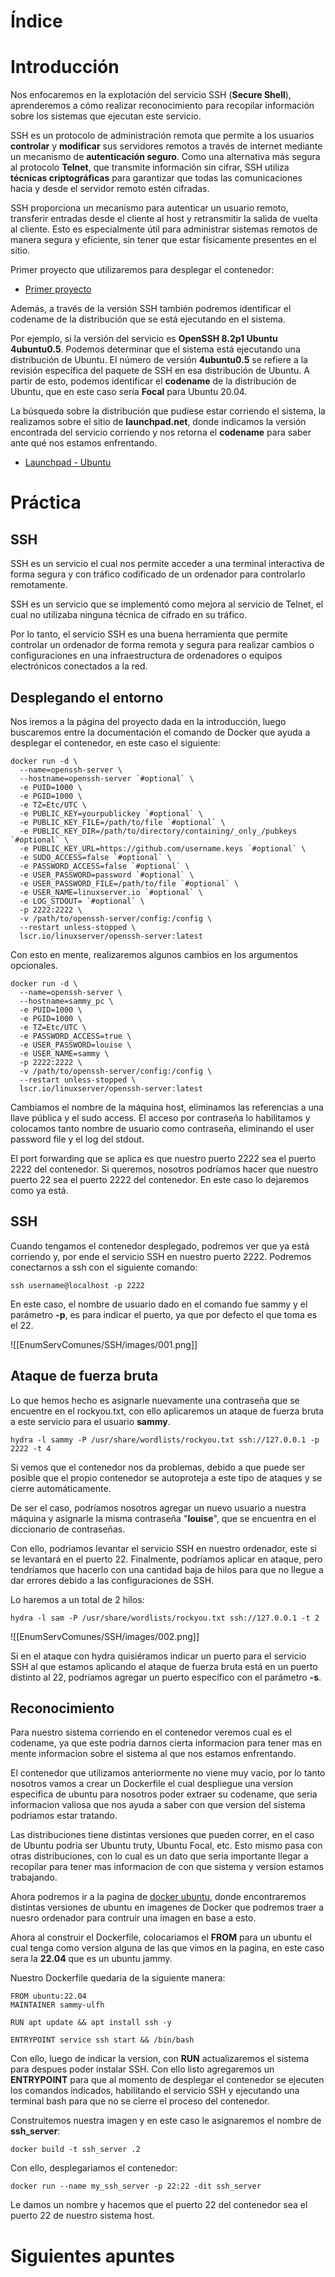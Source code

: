 # Índice

# Introducción

Nos enfocaremos en la explotación del servicio SSH (**Secure Shell**), aprenderemos a cómo realizar reconocimiento para recopilar información sobre los sistemas que ejecutan este servicio. 

SSH es un protocolo de administración remota que permite a los usuarios **controlar** y **modificar** sus servidores remotos a través de internet mediante un mecanismo de **autenticación seguro**. Como una alternativa más segura al protocolo **Telnet**, que transmite información sin cifrar, SSH utiliza **técnicas criptográficas** para garantizar que todas las comunicaciones hacia y desde el servidor remoto estén cifradas.

SSH proporciona un mecanismo para autenticar un usuario remoto, transferir entradas desde el cliente al host y retransmitir la salida de vuelta al cliente. Esto es especialmente útil para administrar sistemas remotos de manera segura y eficiente, sin tener que estar físicamente presentes en el sitio. 

Primer proyecto que utilizaremos para desplegar el contenedor:

- [Primer proyecto](https://hub.docker.com/r/linuxserver/openssh-server)

Además, a través de la versión SSH también podremos identificar el codename de la distribución que se está ejecutando en el sistema. 

Por ejemplo, si la versión del servicio es **OpenSSH 8.2p1 Ubuntu 4ubuntu0.5**. Podemos determinar que el sistema está ejecutando una distribución de Ubuntu. El número de versión **4ubuntu0.5** se refiere a la revisión específica del paquete de SSH en esa distribución de Ubuntu. A partir de esto, podemos identificar el **codename** de la distribución de Ubuntu, que en este caso sería **Focal** para Ubuntu 20.04.

La búsqueda sobre la distribución que pudiese estar corriendo el sistema, la realizamos sobre el sitio de **launchpad.net**, donde indicamos la versión encontrada del servicio corriendo y nos retorna el **codename** para saber ante qué nos estamos enfrentando.

- [Launchpad - Ubuntu](https://launchpad.net/ubuntu)

# Práctica

## SSH

SSH es un servicio el cual nos permite acceder a una terminal interactiva de forma segura y con tráfico codificado de un ordenador para controlarlo remotamente. 

SSH es un servicio que se implementó como mejora al servicio de Telnet, el cual no utilizaba ninguna técnica de cifrado en su tráfico. 

Por lo tanto, el servicio SSH es una buena herramienta que permite controlar un ordenador de forma remota y segura para realizar cambios o configuraciones en una infraestructura de ordenadores o equipos electrónicos conectados a la red.
## Desplegando el entorno

Nos iremos a la página del proyecto dada en la introducción, luego buscaremos entre la documentación el comando de Docker que ayuda a desplegar el contenedor, en este caso el siguiente:

```shell
docker run -d \
  --name=openssh-server \
  --hostname=openssh-server `#optional` \
  -e PUID=1000 \
  -e PGID=1000 \
  -e TZ=Etc/UTC \
  -e PUBLIC_KEY=yourpublickey `#optional` \
  -e PUBLIC_KEY_FILE=/path/to/file `#optional` \
  -e PUBLIC_KEY_DIR=/path/to/directory/containing/_only_/pubkeys `#optional` \
  -e PUBLIC_KEY_URL=https://github.com/username.keys `#optional` \
  -e SUDO_ACCESS=false `#optional` \
  -e PASSWORD_ACCESS=false `#optional` \
  -e USER_PASSWORD=password `#optional` \
  -e USER_PASSWORD_FILE=/path/to/file `#optional` \
  -e USER_NAME=linuxserver.io `#optional` \
  -e LOG_STDOUT= `#optional` \
  -p 2222:2222 \
  -v /path/to/openssh-server/config:/config \
  --restart unless-stopped \
  lscr.io/linuxserver/openssh-server:latest
```

Con esto en mente, realizaremos algunos cambios en los argumentos opcionales.

```shell
docker run -d \
  --name=openssh-server \
  --hostname=sammy_pc \
  -e PUID=1000 \
  -e PGID=1000 \
  -e TZ=Etc/UTC \
  -e PASSWORD_ACCESS=true \
  -e USER_PASSWORD=louise \
  -e USER_NAME=sammy \
  -p 2222:2222 \
  -v /path/to/openssh-server/config:/config \
  --restart unless-stopped \
  lscr.io/linuxserver/openssh-server:latest
```

Cambiamos el nombre de la máquina host, eliminamos las referencias a una llave pública y el sudo access. El acceso por contraseña lo habilitamos y colocamos tanto nombre de usuario como contraseña, eliminando el user password file y el log del stdout. 

El port forwarding que se aplica es que nuestro puerto 2222 sea el puerto 2222 del contenedor. Si queremos, nosotros podríamos hacer que nuestro puerto 22 sea el puerto 2222 del contenedor. En este caso lo dejaremos como ya está.

## SSH

Cuando tengamos el contenedor desplegado, podremos ver que ya está corriendo y, por ende el servicio SSH en nuestro puerto 2222. Podremos conectarnos a ssh con el siguiente comando:

```shell
ssh username@localhost -p 2222
```

En este caso, el nombre de usuario dado en el comando fue sammy y el parámetro **-p**, es para indicar el puerto, ya que por defecto el que toma es el 22.

![[EnumServComunes/SSH/images/001.png]]

## Ataque de fuerza bruta

Lo que hemos hecho es asignarle nuevamente una contraseña que se encuentre en el rockyou.txt, con ello aplicaremos un ataque de fuerza bruta a este servicio para el usuario **sammy**.

```shell
hydra -l sammy -P /usr/share/wordlists/rockyou.txt ssh://127.0.0.1 -p 2222 -t 4
```

Si vemos que el contenedor nos da problemas, debido a que puede ser posible que el propio contenedor se autoproteja a este tipo de ataques y se cierre automáticamente. 

De ser el caso, podríamos nosotros agregar un nuevo usuario a nuestra máquina y asignarle la misma contraseña "**louise**", que se encuentra en el diccionario de contraseñas.

Con ello, podríamos levantar el servicio SSH en nuestro ordenador, este si se levantará en el puerto 22. Finalmente, podríamos aplicar en ataque, pero tendríamos que hacerlo con una cantidad baja de hilos para que no llegue a dar errores debido a las configuraciones de SSH. 

Lo haremos a un total de 2 hilos:

```shell
hydra -l sam -P /usr/share/wordlists/rockyou.txt ssh://127.0.0.1 -t 2
```

![[EnumServComunes/SSH/images/002.png]]

Si en el ataque con hydra quisiéramos indicar un puerto para el servicio SSH al que estamos aplicando el ataque de fuerza bruta está en un puerto distinto al 22, podríamos agregar un puerto específico con el parámetro **-s**.

## Reconocimiento

Para nuestro sistema corriendo en el contenedor veremos cual es el codename, ya que este podria darnos cierta informacion para tener mas en mente informacion sobre el sistema al que nos estamos enfrentando.

El contenedor que utilizamos anteriormente no viene muy vacio, por lo tanto nosotros vamos a crear un Dockerfile el cual despliegue una version especifica de ubuntu para nosotros poder extraer su codename, que seria informacion valiosa que nos ayuda a saber con que version del sistema podriamos estar tratando.

Las distribuciones tiene distintas versiones que pueden correr, en el caso de Ubuntu podria ser Ubuntu truty, Ubuntu Focal, etc. Esto mismo pasa con otras distribuciones, con lo cual es un dato que seria importante llegar a recopilar para tener mas informacion de con que sistema y version estamos trabajando.

Ahora podremos ir a la pagina de [docker ubuntu](https://hub.docker.com/_/ubuntu), donde encontraremos distintas versiones de ubuntu en imagenes de Docker que podremos traer a nuesro ordenador para contruir una imagen en base a esto.

Ahora al construir el Dockerfile, colocariamos el **FROM** para un ubuntu el cual tenga como version alguna de las que vimos en la pagina, en este caso sera la **22.04** que es un ubuntu jammy.

Nuestro Dockerfile quedaria de la siguiente manera:

```docker
FROM ubuntu:22.04
MAINTAINER sammy-ulfh

RUN apt update && apt install ssh -y

ENTRYPOINT service ssh start && /bin/bash
```

Con ello, luego de indicar la version, con **RUN** actualizaremos el sistema para despues poder instalar SSH. Con ello listo agregaremos un **ENTRYPOINT** para que al momento de desplegar el contenedor se ejecuten los comandos indicados, habilitando el servicio SSH y ejecutando una terminal bash para que no se cierre el proceso del contenedor.

Construitemos nuestra imagen y en este caso le asignaremos el nombre de **ssh_server**:

```shell
docker build -t ssh_server .2
```

Con ello, desplegariamos el contenedor:

```shell
docker run --name my_ssh_server -p 22:22 -dit ssh_server
```

Le damos un nombre y hacemos que el puerto 22 del contenedor sea el puerto 22 de nuestro sistema host.


# Siguientes apuntes